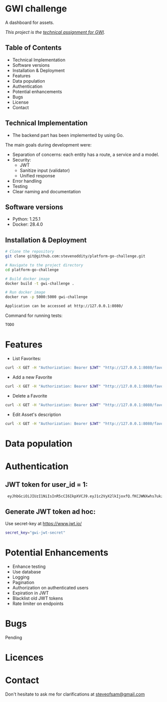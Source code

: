 # GWI challenge

A dashboard for assets. 


<i>This project is the [technical assignment for GWI](https://github.com/GlobalWebIndex/platform-go-challenge).</i>


## Table of Contents

- Technical Implementation
- Software versions
- Installation & Deployment
- Features
- Data population
- Authentication
- Potential enhancements
- Bugs
- License
- Contact

## Technical Implementation
- The backend part has been implemented by using Go.

The main goals during development were:
- Separation of concerns: each entity has a route, a service and a model.
- Security:
    - JWT
    - Sanitize input (validator)
    - Unified response
- Error handling
- Testing
- Clear naming and documentation

## Software versions
- Python: 1.25.1
- Docker: 28.4.0

## Installation & Deployment

```bash
# Clone the repository
git clone git@github.com:stevenoddity/platform-go-challenge.git

# Navigate to the project directory
cd platform-go-challenge

# Build docker image
docker build -t gwi-challenge .

# Run docker image 
docker run -p 5000:5000 gwi-challenge

```

```bash
Application can be accessed at http://127.0.0.1:8080/
```
Command for running tests:
```bash
TODO
```

# Features
- List Favorites:
```bash
curl -X GET -H "Authorization: Bearer $JWT" "http://127.0.0.1:8080/favorites?user_id=1"
```
- Add a new Favorite
```bash
curl -X GET -H "Authorization: Bearer $JWT" "http://127.0.0.1:8080/favorites?user_id=1"
```
- Delete a Favorite
```bash
curl -X GET -H "Authorization: Bearer $JWT" "http://127.0.0.1:8080/favorites?user_id=1"
```
- Edit Asset's description
```bash
curl -X GET -H "Authorization: Bearer $JWT" "http://127.0.0.1:8080/favorites?user_id=1"
```

# Data population




# Authentication
## JWT token for user_id = 1:
```bash
 eyJhbGciOiJIUzI1NiIsInR5cCI6IkpXVCJ9.eyJ1c2VyX2lkIjoxfQ.fKCJWNXwhs7ukzI7vpAN2v1z5PBFmiqLlAEhoxbuDB4
```
## Generate JWT token ad hoc:
Use secret-key at https://www.jwt.io/
```bash
secret_key="gwi-jwt-secret"
```

# Potential Enhancements
- Enhance testing
- Use database
- Logging
- Pagination
- Authorization on authenticated users
- Expiration in JWT
- Blacklist old JWT tokens
- Rate limiter on endpoints

# Bugs

Pending 

# Licences

# Contact

Don't hesitate to ask me for clarifications at steveofsam@gmail.com
